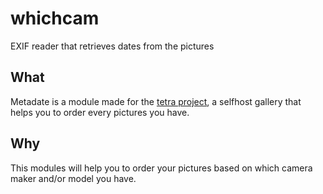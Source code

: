 # whichcam
EXIF reader that retrieves dates from the pictures

## What
Metadate is a module made for the [tetra project](https://tetracorp.eu), a selfhost gallery that helps you to order every pictures you have.

## Why
This modules will help you to order your pictures based on which camera maker and/or model you have.
